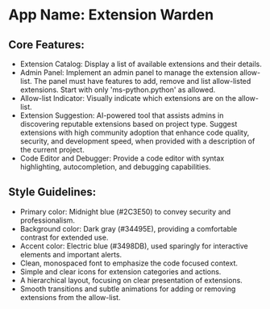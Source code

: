 # **App Name**: Extension Warden

## Core Features:

- Extension Catalog: Display a list of available extensions and their details.
- Admin Panel: Implement an admin panel to manage the extension allow-list. The panel must have features to add, remove and list allow-listed extensions. Start with only 'ms-python.python' as allowed.
- Allow-list Indicator: Visually indicate which extensions are on the allow-list.
- Extension Suggestion: AI-powered tool that assists admins in discovering reputable extensions based on project type. Suggest extensions with high community adoption that enhance code quality, security, and development speed, when provided with a description of the current project.
- Code Editor and Debugger: Provide a code editor with syntax highlighting, autocompletion, and debugging capabilities.

## Style Guidelines:

- Primary color: Midnight blue (#2C3E50) to convey security and professionalism.
- Background color: Dark gray (#34495E), providing a comfortable contrast for extended use.
- Accent color: Electric blue (#3498DB), used sparingly for interactive elements and important alerts.
- Clean, monospaced font to emphasize the code focused context.
- Simple and clear icons for extension categories and actions.
- A hierarchical layout, focusing on clear presentation of extensions.
- Smooth transitions and subtle animations for adding or removing extensions from the allow-list.
